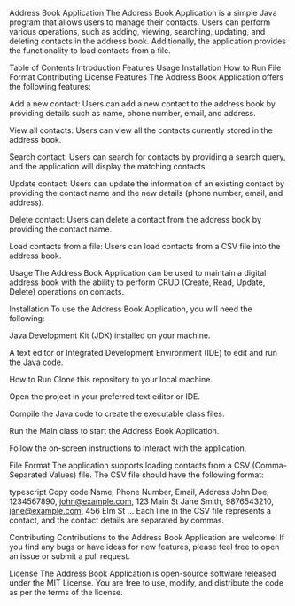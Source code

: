 Address Book Application
The Address Book Application is a simple Java program that allows users to manage their contacts. Users can perform various operations, such as adding, viewing, searching, updating, and deleting contacts in the address book. Additionally, the application provides the functionality to load contacts from a file.

Table of Contents
Introduction
Features
Usage
Installation
How to Run
File Format
Contributing
License
Features
The Address Book Application offers the following features:

Add a new contact: Users can add a new contact to the address book by providing details such as name, phone number, email, and address.

View all contacts: Users can view all the contacts currently stored in the address book.

Search contact: Users can search for contacts by providing a search query, and the application will display the matching contacts.

Update contact: Users can update the information of an existing contact by providing the contact name and the new details (phone number, email, and address).

Delete contact: Users can delete a contact from the address book by providing the contact name.

Load contacts from a file: Users can load contacts from a CSV file into the address book.

Usage
The Address Book Application can be used to maintain a digital address book with the ability to perform CRUD (Create, Read, Update, Delete) operations on contacts.

Installation
To use the Address Book Application, you will need the following:

Java Development Kit (JDK) installed on your machine.

A text editor or Integrated Development Environment (IDE) to edit and run the Java code.

How to Run
Clone this repository to your local machine.

Open the project in your preferred text editor or IDE.

Compile the Java code to create the executable class files.

Run the Main class to start the Address Book Application.

Follow the on-screen instructions to interact with the application.

File Format
The application supports loading contacts from a CSV (Comma-Separated Values) file. The CSV file should have the following format:

typescript
Copy code
Name, Phone Number, Email, Address
John Doe, 1234567890, john@example.com, 123 Main St
Jane Smith, 9876543210, jane@example.com, 456 Elm St
...
Each line in the CSV file represents a contact, and the contact details are separated by commas.

Contributing
Contributions to the Address Book Application are welcome! If you find any bugs or have ideas for new features, please feel free to open an issue or submit a pull request.

License
The Address Book Application is open-source software released under the MIT License. You are free to use, modify, and distribute the code as per the terms of the license.
